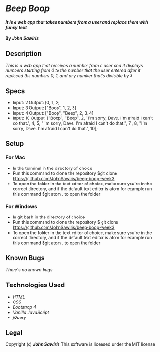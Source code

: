 # _Beep Boop_

#### _It is a web app that takes numbers from a user and replace them with funny text_

#### By _**John Sawiris**_

## Description
_This is a web app that receives a number from a user and it displays numbers starting from 0 to the number that the user entered after it replaced the numbers 0, 1, and any number that's divisible by 3_
## Specs
* Input: 2 Output: [0, 1, 2]
* Input: 3 Output: ["Boop", 1, 2, 3]
* Input: 4 Output: ["Boop", "Beep", 2, 3, 4]
* Input: 10 Output: ["Boop", "Beep", 2, "I'm sorry, Dave. I'm afraid I can't do that.", 4, 5, "I'm sorry, Dave. I'm afraid I can't do that.", 7 , 8, "I'm sorry, Dave. I'm afraid I can't do that.", 10];

## Setup

### For Mac
* In the terminal in the directory of choice
* Run this command to clone the repository $git clone https://github.com/JohnSawiris/beep-boop-week3
* To open the folder in the text editor of choice, make sure you're in the correct directory, and if the default text editor is atom for example run this command $git atom . to open the folder

### For Windows
* In git bash in the directory of choice
* Run this command to clone the repository $ git clone https://github.com/JohnSawiris/beep-boop-week3
* To open the folder in the text editor of choice, make sure you're in the correct directory, and if the default text editor is atom for example run this command $git atom . to open the folder

## Known Bugs
_There's no known bugs_

## Technologies Used

* _HTML_
* _CSS_
* _Bootstrap 4_
* _Vanilla JavaScript_
* _jQuery_

## Legal
Copyright (c) **_John Sawiris_**
This software is licensed under the MIT license
